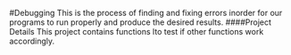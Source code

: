 #Debugging
This is the process of finding and fixing errors inorder for our programs to run properly and produce the desired results.
####Project Details
This project contains functions lto test if other functions work accordingly.
